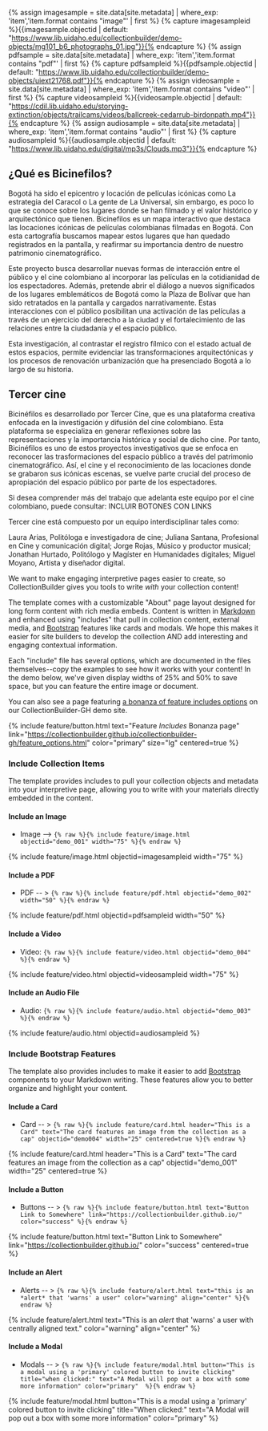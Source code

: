 {% assign imagesample = site.data[site.metadata] | where_exp: 'item','item.format contains "image"' | first %}
{% capture imagesampleid %}{{imagesample.objectid | default: "https://www.lib.uidaho.edu/collectionbuilder/demo-objects/mg101_b6_photographs_01.jpg"}}{% endcapture %}
{% assign pdfsample = site.data[site.metadata] | where_exp: 'item','item.format contains "pdf"' | first %}
{% capture pdfsampleid %}{{pdfsample.objectid | default: "https://www.lib.uidaho.edu/collectionbuilder/demo-objects/uiext21768.pdf"}}{% endcapture %}
{% assign videosample = site.data[site.metadata] | where_exp: 'item','item.format contains "video"' | first %}
{% capture videosampleid %}{{videosample.objectid | default: "https://cdil.lib.uidaho.edu/storying-extinction/objects/trailcams/videos/ballcreek-cedarrub-birdonpath.mp4"}}{% endcapture %}
{% assign audiosample = site.data[site.metadata] | where_exp: 'item','item.format contains "audio"' | first %}
{% capture audiosampleid %}{{audiosample.objectid | default: "https://www.lib.uidaho.edu/digital/mp3s/Clouds.mp3"}}{% endcapture %}

## ¿Qué es Bicinefilos? 

Bogotá ha sido el epicentro y locación de películas icónicas como La estrategia del Caracol o La gente de La Universal, sin embargo, es poco lo que se conoce sobre los lugares donde se han filmado y el valor histórico y arquitectónico que tienen. Bicinefilos es un mapa interactivo que destaca las locaciones icónicas de películas colombianas filmadas en Bogotá. Con esta cartografía buscamos mapear estos lugares que han quedado registrados en la pantalla, y reafirmar su importancia dentro de nuestro patrimonio cinematográfico.

Este proyecto busca desarrollar nuevas formas de interacción entre el público y el cine colombiano al incorporar las películas en la cotidianidad de los espectadores. Además, pretende abrir el diálogo a nuevos significados de los lugares emblemáticos de Bogotá como la Plaza de Bolívar que han sido retratados en la pantalla y cargados narrativamente. Estas interacciones con el público posibilitan una activación de las películas a través de un ejercicio del derecho a la ciudad y el fortalecimiento de las relaciones entre la ciudadanía y el espacio público.
 
Esta investigación, al contrastar el registro fílmico con el estado actual de estos espacios, permite evidenciar las transformaciones arquitectónicas y los procesos de renovación urbanización que ha presenciado Bogotá a lo largo de su historia.

## Tercer cine

Bicinéfilos es desarrollado por Tercer Cine, que es una plataforma creativa enfocada en la investigación y difusión del cine colombiano. Esta plataforma se especializa en generar reflexiones sobre las representaciones y la importancia histórica y social de dicho cine. Por tanto, Bicinéfilos es uno de estos proyectos investigativos que se enfoca en reconocer las trasformaciones del espacio público a través del patrimonio cinematográfico. Así, el cine y el reconocimiento de las locaciones donde se grabaron sus icónicas escenas, se vuelve parte crucial del proceso de apropiación del espacio público por parte de los espectadores. 

Si desea comprender más del trabajo que adelanta este equipo por el cine colombiano, puede consultar: INCLUIR BOTONES CON LINKS

Tercer cine está compuesto por un equipo interdisciplinar tales como:

Laura Arias, Politóloga e investigadora de cine;
Juliana Santana, Profesional en Cine y comunicación digital;
Jorge Rojas, Músico y productor musical;
Jonathan Hurtado, Politólogo y Magíster en Humanidades digitales;
Miguel Moyano, Artista y diseñador digital. 


We want to make engaging interpretive pages easier to create, so CollectionBuilder gives you tools to write *with* your collection content!

The template comes with a customizable "About" page layout designed for long form content with rich media embeds.
Content is written in [Markdown](https://guides.github.com/features/mastering-markdown/) and enhanced using "includes" that pull in collection content, external media, and [Bootstrap](https://getbootstrap.com/) features like cards and modals.
We hope this makes it easier for site builders to develop the collection AND add interesting and engaging contextual information. 

Each "include" file has several options, which are documented in the files themselves--copy the examples to see how it works with your content! 
In the demo below, we've given display widths of 25% and 50% to save space, but you can feature the entire image or document.

You can also see a page featuring [a bonanza of feature includes options](https://collectionbuilder.github.io/collectionbuilder-gh/feature_options.html) on our CollectionBuilder-GH demo site. 

{% include feature/button.html text="Feature *Includes* Bonanza page" link="https://collectionbuilder.github.io/collectionbuilder-gh/feature_options.html" color="primary" size="lg" centered=true %}

### Include Collection Items

The template provides includes to pull your collection objects and metadata into your interpretive page, allowing you to write with your materials directly embedded in the content.

#### Include an Image

- Image --> `{% raw %}{% include feature/image.html objectid="demo_001" width="75" %}{% endraw %}`

{% include feature/image.html objectid=imagesampleid width="75" %}

#### Include a PDF

- PDF -- > `{% raw %}{% include feature/pdf.html objectid="demo_002"  width="50" %}{% endraw %}`

{% include feature/pdf.html objectid=pdfsampleid width="50" %}

#### Include a Video

- Video: `{% raw %}{% include feature/video.html objectid="demo_004" %}{% endraw %}`

{% include feature/video.html objectid=videosampleid width="75" %}

#### Include an Audio File

- Audio: `{% raw %}{% include feature/audio.html objectid="demo_003" %}{% endraw %}`

{% include feature/audio.html objectid=audiosampleid  %}

### Include Bootstrap Features

The template also provides includes to make it easier to add [Bootstrap](https://getbootstrap.com/) components to your Markdown writing.
These features allow you to better organize and highlight your content.

#### Include a Card

- Card -- > `{% raw %}{% include feature/card.html header="This is a Card" text="The card features an image from the collection as a cap" objectid="demo004" width="25" centered=true %}{% endraw %}`

{% include feature/card.html header="This is a Card" text="The card features an image from the collection as a cap" objectid="demo_001" width="25" centered=true %}

#### Include a Button 

- Buttons -- > `{% raw %}{% include feature/button.html text="Button Link to Somewhere" link="https://collectionbuilder.github.io/" color="success" %}{% endraw %}`

{% include feature/button.html text="Button Link to Somewhere" link="https://collectionbuilder.github.io/" color="success" centered=true %}
  
#### Include an Alert

- Alerts -- > `{% raw %}{% include feature/alert.html text="this is an *alert* that 'warns' a user" color="warning" align="center" %}{% endraw %}`

{% include feature/alert.html text="This is an *alert* that 'warns' a user with centrally aligned text." color="warning" align="center"  %}

#### Include a Modal

- Modals -- > `{% raw %}{% include feature/modal.html button="This is a modal using a 'primary' colored button to invite clicking" title="when clicked:" text="A Modal will pop out a box with some more information" color="primary"  %}{% endraw %}`

{% include feature/modal.html button="This is a modal using a 'primary' colored button to invite clicking" title="When clicked:" text="A Modal will pop out a box with some more information" color="primary"  %} 

